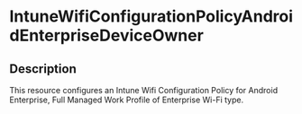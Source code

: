 
# IntuneWifiConfigurationPolicyAndroidEnterpriseDeviceOwner

## Description

This resource configures an Intune Wifi Configuration Policy for Android Enterprise, Full Managed Work Profile of Enterprise Wi-Fi type.

